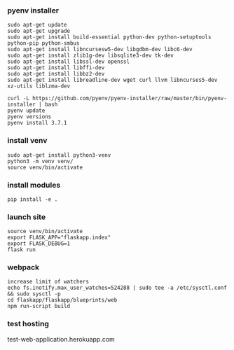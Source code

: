 ### pyenv installer
```
sudo apt-get update
sudo apt-get upgrade
sudo apt-get install build-essential python-dev python-setuptools python-pip python-smbus
sudo apt-get install libncursesw5-dev libgdbm-dev libc6-dev
sudo apt-get install zlib1g-dev libsqlite3-dev tk-dev
sudo apt-get install libssl-dev openssl
sudo apt-get install libffi-dev
sudo apt-get install libbz2-dev
sudo apt-get install libreadline-dev wget curl llvm libncurses5-dev xz-utils liblzma-dev

curl -L https://github.com/pyenv/pyenv-installer/raw/master/bin/pyenv-installer | bash
pyenv update
pyenv versions
pyenv install 3.7.1
```

### install venv
```
sudo apt-get install python3-venv
python3 -m venv venv/
source venv/bin/activate
```

### install modules
```
pip install -e .
```

### launch site
```
source venv/bin/activate
export FLASK_APP="flaskapp.index"
export FLASK_DEBUG=1
flask run
```

### webpack
```
increase limit of watchers
echo fs.inotify.max_user_watches=524288 | sudo tee -a /etc/sysctl.conf && sudo sysctl -p
cd flaskapp/flaskapp/blueprints/web
npm run-script build
```

### test hosting
test-web-application.herokuapp.com